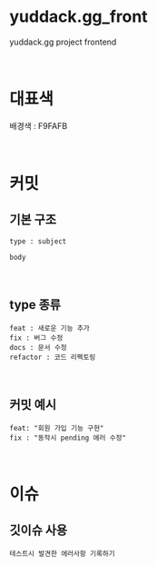 # yuddack.gg_front
yuddack.gg project frontend

<br />

# 대표색

배경색 : F9FAFB

<br />

# 커밋
## 기본 구조
```
type : subject

body 
```

<br/>

## type 종류
```
feat : 새로운 기능 추가
fix : 버그 수정
docs : 문서 수정
refactor : 코드 리펙토링
```

<br/>

## 커밋 예시
```
feat: "회원 가입 기능 구현"
fix : "동작시 pending 에러 수정"
```

<br/>

# 이슈
## 깃이슈 사용
```
테스트시 발견한 에러사항 기록하기
```

<br/>

